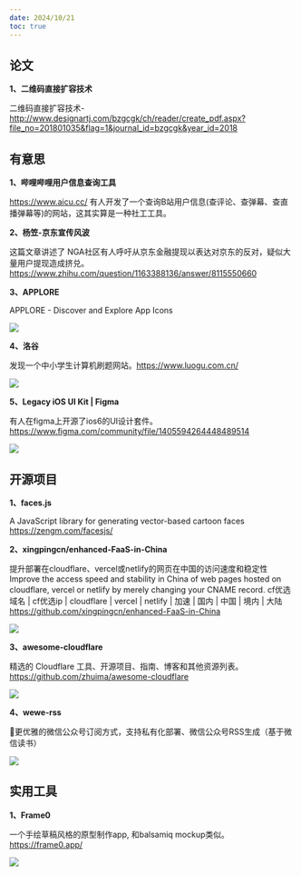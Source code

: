 ```yaml
---
date: 2024/10/21
toc: true
---
```


## 论文
**1、二维码直接扩容技术**

二维码直接扩容技术-<http://www.designartj.com/bzgcgk/ch/reader/create_pdf.aspx?file_no=201801035&flag=1&journal_id=bzgcgk&year_id=2018>



## 有意思

**1、哔哩哔哩用户信息查询工具**

<https://www.aicu.cc/> 有人开发了一个查询B站用户信息(查评论、查弹幕、查直播弹幕等)的网站，这其实算是一种社工工具。



**2、杨笠-京东宣传风波**

这篇文章讲述了 NGA社区有人呼吁从京东金融提现以表达对京东的反对，疑似大量用户提现造成挤兑。
<https://www.zhihu.com/question/1163388136/answer/8115550660>



**3、APPLORE**

APPLORE - Discover and Explore App Icons

![](https://app.uiboy.com/og-image.webp)

**4、洛谷**

发现一个中小学生计算机刷题网站。<https://www.luogu.com.cn/>

![](https://ipic.luogu.com.cn/yugu23n/cs/banner.png)

**5、Legacy iOS UI Kit | Figma**

有人在figma上开源了ios6的UI设计套件。<https://www.figma.com/community/file/1405594264448489514>

![](https://s3-figma-hubfile-images-production.figma.com/hub/file/carousel/img/8d9998d91806a6a71ebe9bf8a7a0d092de2f1ffe/b4613882e865959404ef974764d8e3996da3e509)

## 开源项目
**1、faces.js**

A JavaScript library for generating vector-based cartoon faces <https://zengm.com/facesjs/>



**2、xingpingcn/enhanced-FaaS-in-China**

提升部署在cloudflare、vercel或netlify的网页在中国的访问速度和稳定性 Improve the access speed and stability in China of web pages hosted on cloudflare, vercel or netlify by merely changing your CNAME record. cf优选域名 | cf优选ip | cloudflare | vercel | netlify | 加速 | 国内 | 中国 | 境内 | 大陆 <https://github.com/xingpingcn/enhanced-FaaS-in-China>

![](https://opengraph.githubassets.com/b16b18cebd4ce5b2ff4c4cbb3498eea5c6ccbebe0c8929a701d155dde1ad0cfd/xingpingcn/enhanced-FaaS-in-China)

**3、awesome-cloudflare**

精选的 Cloudflare 工具、开源项目、指南、博客和其他资源列表。<https://github.com/zhuima/awesome-cloudflare>

![](https://opengraph.githubassets.com/8bbf8e6effa1456411943ec74aa4de51f70259ea26834cd20197cd264e4216df/zhuima/awesome-cloudflare)

**4、wewe-rss**

 🤗更优雅的微信公众号订阅方式，支持私有化部署、微信公众号RSS生成（基于微信读书）

![](https://opengraph.githubassets.com/efe14ae8e737ebf76c91fd2d1e340f9b6781b793adee66c7236943b3c14f223e/cooderl/wewe-rss)

## 实用工具
**1、Frame0**

一个手绘草稿风格的原型制作app, 和balsamiq mockup类似。<https://frame0.app/>

![](https://frame0.app/og.jpg)

